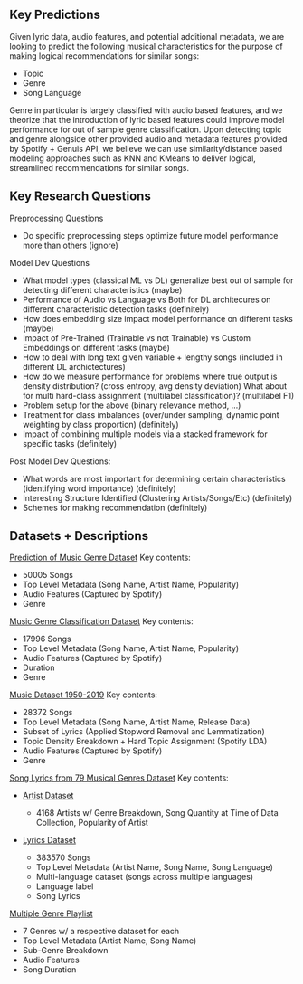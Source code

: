 ## Key Predictions
Given lyric data, audio features, and potential additional metadata, we are looking to predict the following musical characteristics for the purpose of making logical recommendations for similar songs:

- Topic
- Genre
- Song Language

Genre in particular is largely classified with audio based features, and we theorize that the introduction of lyric based features could improve model performance for out of sample genre classification. Upon detecting topic and genre alongside other provided audio and metadata features provided by Spotify + Genuis API, we believe we can use similarity/distance based modeling approaches such as KNN and KMeans to deliver logical, streamlined recommendations for similar songs.

## Key Research Questions
Preprocessing Questions
- Do specific preprocessing steps optimize future model performance more than others (ignore)

Model Dev Questions
- What model types (classical ML vs DL) generalize best out of sample for detecting different characteristics (maybe)
- Performance of Audio vs Language vs Both for DL architecures on different characteristic detection tasks (definitely)
- How does embedding size impact model performance on different tasks (maybe)
- Impact of Pre-Trained (Trainable vs not Trainable) vs Custom Embeddings on different tasks (maybe)
- How to deal with long text given variable + lengthy songs (included in different DL archictectures)
- How do we measure performance for problems where true output is density distribution? (cross entropy, avg density deviation) What about for multi hard-class assignment (multilabel classification)? (multilabel F1)
- Problem setup for the above (binary relevance method, ...)
- Treatment for class imbalances (over/under sampling, dynamic point weighting by class proportion) (definitely)
- Impact of combining multiple models via a stacked framework for specific tasks (definitely)

Post Model Dev Questions:
- What words are most important for determining certain characteristics (identifying word importance) (definitely)
- Interesting Structure Identified (Clustering Artists/Songs/Etc) (definitely)
- Schemes for making recommendation (definitely)

## Datasets + Descriptions
[Prediction of Music Genre Dataset](Original_Data/music_genre_audio_features_1.csv) Key contents:
- 50005 Songs
- Top Level Metadata (Song Name, Artist Name, Popularity)
- Audio Features (Captured by Spotify)
- Genre  

[Music Genre Classification Dataset](Original_Data/music_genre_audio_features_2.csv)  Key contents:
- 17996 Songs
- Top Level Metadata (Song Name, Artist Name, Popularity)
- Audio Features (Captured by Spotify)
- Duration
- Genre  

[Music Dataset 1950-2019](Original_Data/audio_topic_lyrics_genre.csv)  Key contents:
- 28372 Songs
- Top Level Metadata (Song Name, Artist Name, Release Data)
- Subset of Lyrics (Applied Stopword Removal and Lemmatization)
- Topic Density Breakdown + Hard Topic Assignment (Spotify LDA)
- Audio Features (Captured by Spotify)
- Genre  

[Song Lyrics from 79 Musical Genres Dataset](Original_Data/lyrics_artist_genre)  Key contents:
- [Artist Dataset](Original_Data/lyrics_artist_genre/artists-data.csv)

    - 4168 Artists w/ Genre Breakdown, Song Quantity at Time of Data Collection, Popularity of Artist
- [Lyrics Dataset](Original_Data/lyrics_artist_genre/lyrics-data.csv)

    - 383570 Songs
    - Top Level Metadata (Artist Name, Song Name, Song Language)
    - Multi-language dataset (songs across multiple languages)
    - Language label
    - Song Lyrics

[Multiple Genre Playlist](Original_Data/multi_genre_playlist)

- 7 Genres w/ a respective dataset for each
- Top Level Metadata (Artist Name, Song Name)
- Sub-Genre Breakdown
- Audio Features
- Song Duration